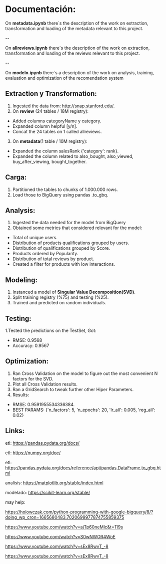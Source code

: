 # Documentación:


On **metadata.ipynb** there´s the description of the work on extraction, transformation and loading of the metadata relevant to this project.

--

On **allreviews.ipynb** there´s the description of the work on extraction, transformation and loading of the reviews relevant to this project.

--

On **modelo.ipynb** there´s a description of the work on analysis, training, evaluation and optimization of the recomendation system

## Extraction y Transformation:

1. Ingested the data from:  http://snap.stanford.edu/.
2. On **review** (24 tables / 18M registry):

* Added columns categoryName y category.
* Expanded column helpful [y/n].
* Concat the 24 tables on 1 called allreviews.

3. On  **metadata**(1 table / 10M registry):

* Expanded the column salesRank {'category': rank}.
* Expanded the column related to also_bought, also_viewed, buy_after_viewing, bought_together.

## Carga:

1. Partitioned the tables to chunks of 1.000.000 rows.
2. Load those to  BigQuery using pandas .to_gbq.

## Analysis:

1. Ingested the data needed for the model from BigQuery
2. Obtained some metrics that considered relevant for the model:

* Total of unique users.
* Distribution of products qualifications grouped by users.
* Distribution of qualifications grouped by Score.
* Products ordered by Popularity.
* Distribution of total reviews by product.
* Created a filter for products with low interactions.

## Modeling:

1. Instanced a model of  **Singular Value Decomposition(SVD)**.
2. Split training registry (%75) and testing (%25).
3. Trained and predicted on random individuals.

## Testing:

1.Tested the predictions on the TestSet, Got:

* RMSE: 0.9568
* Accuracy:  0.9567

## Optimization:

1. Ran Cross Validation on the model to figure out the most convenient N factors for the SVD.
2. Plot all Cross Validation results.
3. Ran a GridSearch to tweak further other Hiper Parameters.
4. Results:

* RMSE: 0.9591955534336384.
* BEST PARAMS: {'n_factors': 5, 'n_epochs': 20, 'lr_all': 0.005, 'reg_all': 0.02}

## Links:

etl: https://pandas.pydata.org/docs/

etl: https://numpy.org/doc/

etl: https://pandas.pydata.org/docs/reference/api/pandas.DataFrame.to_gbq.html

analisis: https://matplotlib.org/stable/index.html

modelado: https://scikit-learn.org/stable/

may help:

https://holowczak.com/python-programming-with-google-bigquery/8/?doing_wp_cron=1665680483.7020699977874755859375

https://www.youtube.com/watch?v=ajTp60neMlc&t=119s

https://www.youtube.com/watch?v=S0wNWOR4WoE

https://www.youtube.com/watch?v=sEx8RwvT_-8

https://www.youtube.com/watch?v=sEx8RwvT_-8

